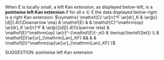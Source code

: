 
When $\mathsf{E}$ is locally small, a left Kan extension, as displayed below-left, is a **pointwise left Kan extension** if for all $e \in \mathsf{E}$ the data displayed below-right is a right Kan extension:
$\xymatrix{ \mathsf{C} \ar[rr]^F \ar[dr]_K & \ar@{}[d]|(.4){\Downarrow \eta} & \mathsf{E} & & \mathsf{C}^\mathrm{op} \ar[dr]_K \ar[rr]^F  &  \ar@{}[d]|(.4){\Uparrow \eta} & \mathsf{E}^\mathrm{op} \ar[r]^-{\mathsf{E}(-,e)} & \textup{\textsf{Set}}   \\ & \mathsf{D}\ar[ur]_{\mathrm{Lan}_KF} &&  & & \mathsf{D}^\mathrm{op}\ar[ur]_{\mathrm{Lan}_KF} }$


SUGGESTION: pointwise left Kan extension